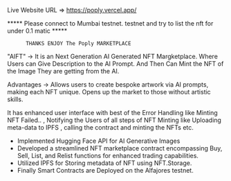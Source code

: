 Live Website URL => https://poply.vercel.app/ 

*****   Please connect to Mumbai  testnet.  testnet and try to list the nft for under 0.1 matic *****



          THANKS ENJOY The Poply MARKETPLACE  

"AIFT" -> It is an Next Generation AI Generated NFT Margketplace. Where Users can Give Description to the AI Prompt. And Then Can Mint the NFT of the Image They are getting from the AI. 

Advantages -> 
 Allows users to create bespoke artwork via AI prompts, making each NFT unique.
Opens up the market to those without artistic skills.

It has enhanced user interface with best of the Error Handling like Minting NFT Failed.. , Notifying the Users of all steps of NFT Minting like Uploading meta-data to IPFS , calling the contract and minting the NFTs etc.

- Implemented Hugging Face API for AI Generative Images 
- Developed a streamlined NFT marketplace contract encompassing Buy, Sell, List, and Relist 
  functions for enhanced trading capabilities. 
- Utilized IPFS for Storing metadata of NFT using NFT.Storage.
- Finally Smart Contracts are Deployed on the Alfajores testnet. 
